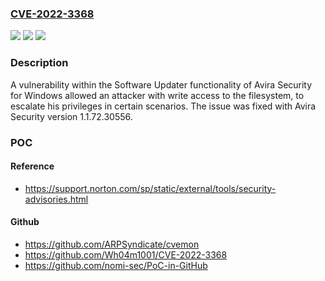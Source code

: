 ### [CVE-2022-3368](https://cve.mitre.org/cgi-bin/cvename.cgi?name=CVE-2022-3368)
![](https://img.shields.io/static/v1?label=Product&message=%22Avira%20Security%22%20%E2%80%93%20for%20Windows&color=blue)
![](https://img.shields.io/static/v1?label=Version&message=n%2Fa&color=blue)
![](https://img.shields.io/static/v1?label=Vulnerability&message=Privilege%20Escalation&color=brighgreen)

### Description

A vulnerability within the Software Updater functionality of Avira Security for Windows allowed an attacker with write access to the filesystem, to escalate his privileges in certain scenarios. The issue was fixed with Avira Security version 1.1.72.30556.

### POC

#### Reference
- https://support.norton.com/sp/static/external/tools/security-advisories.html

#### Github
- https://github.com/ARPSyndicate/cvemon
- https://github.com/Wh04m1001/CVE-2022-3368
- https://github.com/nomi-sec/PoC-in-GitHub

